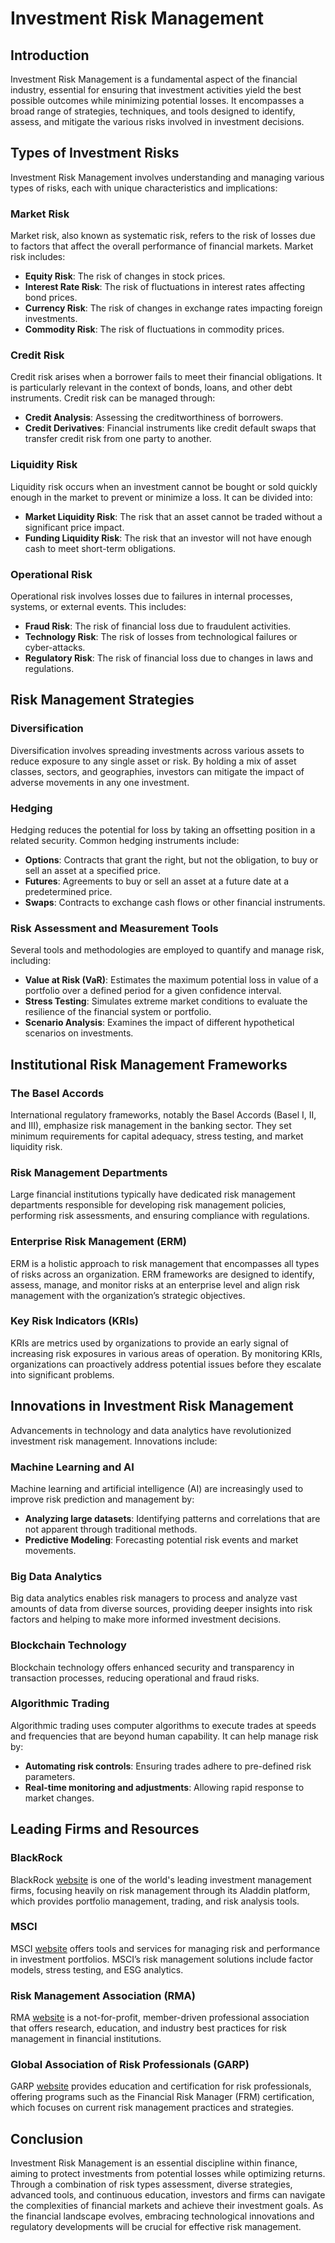 # Investment Risk Management

## Introduction
Investment Risk Management is a fundamental aspect of the financial industry, essential for ensuring that investment activities yield the best possible outcomes while minimizing potential losses. It encompasses a broad range of strategies, techniques, and tools designed to identify, assess, and mitigate the various risks involved in investment decisions.

## Types of Investment Risks
Investment Risk Management involves understanding and managing various types of risks, each with unique characteristics and implications:

### Market Risk
Market risk, also known as systematic risk, refers to the risk of losses due to factors that affect the overall performance of financial markets. Market risk includes:
- **Equity Risk**: The risk of changes in stock prices.
- **Interest Rate Risk**: The risk of fluctuations in interest rates affecting bond prices.
- **Currency Risk**: The risk of changes in exchange rates impacting foreign investments.
- **Commodity Risk**: The risk of fluctuations in commodity prices.

### Credit Risk
Credit risk arises when a borrower fails to meet their financial obligations. It is particularly relevant in the context of bonds, loans, and other debt instruments. Credit risk can be managed through:
- **Credit Analysis**: Assessing the creditworthiness of borrowers.
- **Credit Derivatives**: Financial instruments like credit default swaps that transfer credit risk from one party to another.

### Liquidity Risk
Liquidity risk occurs when an investment cannot be bought or sold quickly enough in the market to prevent or minimize a loss. It can be divided into:
- **Market Liquidity Risk**: The risk that an asset cannot be traded without a significant price impact.
- **Funding Liquidity Risk**: The risk that an investor will not have enough cash to meet short-term obligations.

### Operational Risk
Operational risk involves losses due to failures in internal processes, systems, or external events. This includes:
- **Fraud Risk**: The risk of financial loss due to fraudulent activities.
- **Technology Risk**: The risk of losses from technological failures or cyber-attacks.
- **Regulatory Risk**: The risk of financial loss due to changes in laws and regulations.

## Risk Management Strategies

### Diversification
Diversification involves spreading investments across various assets to reduce exposure to any single asset or risk. By holding a mix of asset classes, sectors, and geographies, investors can mitigate the impact of adverse movements in any one investment.

### Hedging
Hedging reduces the potential for loss by taking an offsetting position in a related security. Common hedging instruments include:
- **Options**: Contracts that grant the right, but not the obligation, to buy or sell an asset at a specified price.
- **Futures**: Agreements to buy or sell an asset at a future date at a predetermined price.
- **Swaps**: Contracts to exchange cash flows or other financial instruments.

### Risk Assessment and Measurement Tools
Several tools and methodologies are employed to quantify and manage risk, including:
- **Value at Risk (VaR)**: Estimates the maximum potential loss in value of a portfolio over a defined period for a given confidence interval.
- **Stress Testing**: Simulates extreme market conditions to evaluate the resilience of the financial system or portfolio.
- **Scenario Analysis**: Examines the impact of different hypothetical scenarios on investments.

## Institutional Risk Management Frameworks

### The Basel Accords
International regulatory frameworks, notably the Basel Accords (Basel I, II, and III), emphasize risk management in the banking sector. They set minimum requirements for capital adequacy, stress testing, and market liquidity risk.

### Risk Management Departments
Large financial institutions typically have dedicated risk management departments responsible for developing risk management policies, performing risk assessments, and ensuring compliance with regulations.

### Enterprise Risk Management (ERM)
ERM is a holistic approach to risk management that encompasses all types of risks across an organization. ERM frameworks are designed to identify, assess, manage, and monitor risks at an enterprise level and align risk management with the organization’s strategic objectives.

### Key Risk Indicators (KRIs)
KRIs are metrics used by organizations to provide an early signal of increasing risk exposures in various areas of operation. By monitoring KRIs, organizations can proactively address potential issues before they escalate into significant problems.

## Innovations in Investment Risk Management
Advancements in technology and data analytics have revolutionized investment risk management. Innovations include:

### Machine Learning and AI
Machine learning and artificial intelligence (AI) are increasingly used to improve risk prediction and management by:
- **Analyzing large datasets**: Identifying patterns and correlations that are not apparent through traditional methods.
- **Predictive Modeling**: Forecasting potential risk events and market movements.

### Big Data Analytics
Big data analytics enables risk managers to process and analyze vast amounts of data from diverse sources, providing deeper insights into risk factors and helping to make more informed investment decisions.

### Blockchain Technology
Blockchain technology offers enhanced security and transparency in transaction processes, reducing operational and fraud risks.

### Algorithmic Trading
Algorithmic trading uses computer algorithms to execute trades at speeds and frequencies that are beyond human capability. It can help manage risk by:
- **Automating risk controls**: Ensuring trades adhere to pre-defined risk parameters.
- **Real-time monitoring and adjustments**: Allowing rapid response to market changes.

## Leading Firms and Resources

### BlackRock
BlackRock [website](https://www.blackrock.com) is one of the world's leading investment management firms, focusing heavily on risk management through its Aladdin platform, which provides portfolio management, trading, and risk analysis tools.

### MSCI
MSCI [website](https://www.msci.com) offers tools and services for managing risk and performance in investment portfolios. MSCI’s risk management solutions include factor models, stress testing, and ESG analytics.

### Risk Management Association (RMA)
RMA [website](https://www.rmahq.org) is a not-for-profit, member-driven professional association that offers research, education, and industry best practices for risk management in financial institutions.

### Global Association of Risk Professionals (GARP)
GARP [website](https://www.garp.org) provides education and certification for risk professionals, offering programs such as the Financial Risk Manager (FRM) certification, which focuses on current risk management practices and strategies.

## Conclusion
Investment Risk Management is an essential discipline within finance, aiming to protect investments from potential losses while optimizing returns. Through a combination of risk types assessment, diverse strategies, advanced tools, and continuous education, investors and firms can navigate the complexities of financial markets and achieve their investment goals. As the financial landscape evolves, embracing technological innovations and regulatory developments will be crucial for effective risk management.
